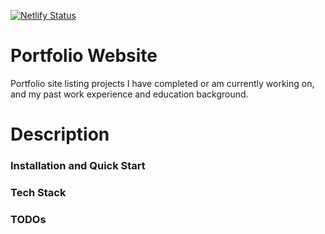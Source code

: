 [![Netlify Status](https://api.netlify.com/api/v1/badges/051bfec6-9fe4-4b18-b4e6-c489e918e5ba/deploy-status)](https://app.netlify.com/sites/fantastic-bubblegum-354e09/deploys)

# Portfolio Website
Portfolio site listing projects I have completed or am currently working on, and my past work experience and education background. 

# Description
### Installation and Quick Start

### Tech Stack

### TODOs 

